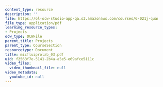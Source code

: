 ```yaml
---
content_type: resource
description: ''
file: https://ol-ocw-studio-app-qa.s3.amazonaws.com/courses/6-021j-quantitative-physiology-cells-and-tissues-fall-2004/f2563f7e51412b4aa5e5e69afce5111c_micfluiprolab_03.pdf
file_type: application/pdf
learning_resource_types:
- Projects
ocw_type: OCWFile
parent_title: Projects
parent_type: CourseSection
resourcetype: Document
title: micfluiprolab_03.pdf
uid: f2563f7e-5141-2b4a-a5e5-e69afce5111c
video_files:
  video_thumbnail_file: null
video_metadata:
  youtube_id: null
---
```

